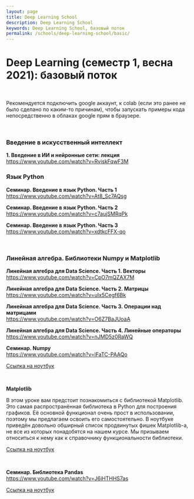 ```yaml
---
layout: page
title: Deep Learning School
description: Deep Learning School
keywords: Deep Learning School, базовый поток
permalink: /schools/deep-learning-school/basic/
---
```


# Deep Learning (семестр 1, весна 2021): базовый поток

<br/>

Рекомендуется подключить google аккаунт, к colab (если это ранее не было сделано по каким-то причинам), чтобы запускать примеры кода непосредственно в облаках google прям в браузере.

<br/>

### Введение в искусственный интеллект

**1. Введение в ИИ и нейронные сети: лекция**  
https://www.youtube.com/watch?v=RviskFqwF3M

### Язык Python

**Семинар. Введение в язык Python. Часть 1**  
https://www.youtube.com/watch?v=At8_Sc7AQsg

**Семинар. Введение в язык Python. Часть 2**  
https://www.youtube.com/watch?v=c7aujSMRqPk

**Семинар. Введение в язык Python. Часть 3**  
https://www.youtube.com/watch?v=xdtkcFFX-qo

<br/>

### Линейная алгебра. Библиотеки Numpy и Matplotlib

**Линейная алгебра для Data Science. Часть 1. Векторы**  
https://www.youtube.com/watch?v=CpO7mQZAX7M

**Линейная алгебра для Data Science. Часть 2. Матрицы**  
https://www.youtube.com/watch?v=uIx5Cegf6Bk

**Линейная алгебра для Data Science. Часть 3. Операции над матрицами**  
https://www.youtube.com/watch?v=O6Z7BaJUoaA

**Линейная алгебра для Data Science. Часть 4. Линейные операторы**  
https://www.youtube.com/watch?v=nJMD5z0RaWQ

**Семинар. Numpy**  
https://www.youtube.com/watch?v=lFaTC-PAAQo

[Ссылка на ноутбук](https://drive.google.com/file/d/1TWELCwOQVbXwgSjMqgfpuBwz-XsQSdM_/view?usp=sharing)

<br/>

**Matplotlib**

В этом уроке вам предстоит познакомиться с библиотекой Matplotlib. Это самая распространённая библиотека в Python для построения графиков. Её основной функционал очень прост в использовании, поэтому мы предлагаем освоить его самостоятельно. В ноутбуке приведён довольно обширный список продвинутых фишек Matplotlib-а, не все из которых понадобятся на нашем курсе. Мы призываем относиться к нему как к справочнику функциональности библиотеки.

[Ссылка на ноутбук](https://drive.google.com/file/d/12lkOwfDNCF3uFIK2U7F43XbPlHm29lsL/view?usp=sharing)

<br/>

**Семинар. Библиотека Pandas**  
https://www.youtube.com/watch?v=J6iHTHHS7as

[Ссылка на ноутбук](https://drive.google.com/file/d/15Vh1YEo86CJ5lAEmQBzNiCr1Z09z0oyz/view)
